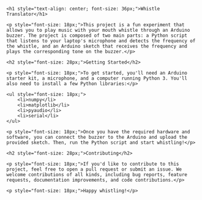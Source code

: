 <!doctype html>
<html lang="en">
<head>
    <meta charset="UTF-8">
    <title>Whistle Translator</title>
</head>
<body>

    <h1 style="text-align: center; font-size: 36px;">Whistle Translator</h1>

    <p style="font-size: 18px;">This project is a fun experiment that allows you to play music with your mouth whistle through an Arduino buzzer. The project is composed of two main parts: a Python script that listens to your laptop's microphone and detects the frequency of the whistle, and an Arduino sketch that receives the frequency and plays the corresponding tone on the buzzer.</p>

    <h2 style="font-size: 28px;">Getting Started</h2>

    <p style="font-size: 18px;">To get started, you'll need an Arduino starter kit, a microphone, and a computer running Python 3. You'll also need to install a few Python libraries:</p>

    <ul style="font-size: 18px;">
        <li>numpy</li>
        <li>matplotlib</li>
        <li>pyaudio</li>
        <li>serial</li>
    </ul>

    <p style="font-size: 18px;">Once you have the required hardware and software, you can connect the buzzer to the Arduino and upload the provided sketch. Then, run the Python script and start whistling!</p>

    <h2 style="font-size: 28px;">Contributing</h2>

    <p style="font-size: 18px;">If you'd like to contribute to this project, feel free to open a pull request or submit an issue. We welcome contributions of all kinds, including bug reports, feature requests, documentation improvements, and code contributions.</p>

    <p style="font-size: 18px;">Happy whistling!</p>

</body>
</html>
